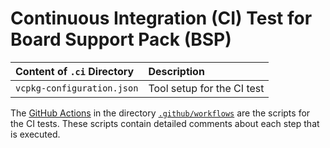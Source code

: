 # Continuous Integration (CI) Test for Board Support Pack (BSP)

Content of `.ci` Directory   | Description
:----------------------------|:-----------------
`vcpkg-configuration.json`   | Tool setup for the CI test

The [GitHub Actions](https://github.com/Open-CMSIS-Pack/STM32F3348-DISCO_BSP/tree/main/README.md#github-actions) in the directory [`.github/workflows`](https://github.com/Open-CMSIS-Pack/STM32F3348-DISCO_BSP/tree/main/.github/workflows) are the scripts for the CI tests. These scripts contain detailed comments about each step that is executed.
